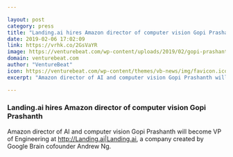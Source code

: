 ```yaml
---

layout: post
category: press
title: "Landing.ai hires Amazon director of computer vision Gopi Prashanth"
date: 2019-02-06 17:02:09
link: https://vrhk.co/2GsVaYR
image: https://venturebeat.com/wp-content/uploads/2019/02/gopi-prashanth.jpeg?w=1200&strip=all
domain: venturebeat.com
author: "VentureBeat"
icon: https://venturebeat.com/wp-content/themes/vb-news/img/favicon.ico
excerpt: "Amazon director of AI and computer vision Gopi Prashanth will become VP of Engineering at <http://Landing.ai|Landing.ai>, a company created by Google Brain cofounder Andrew Ng."

---
```


### Landing.ai hires Amazon director of computer vision Gopi Prashanth

Amazon director of AI and computer vision Gopi Prashanth will become VP of Engineering at <http://Landing.ai|Landing.ai>, a company created by Google Brain cofounder Andrew Ng.